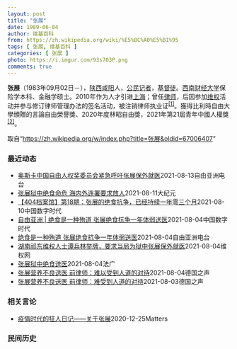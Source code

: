 ```yaml
---
layout: post
title: "张展"
date: 1989-06-04
author: 维基百科
from: https://zh.wikipedia.org/wiki/%E5%BC%A0%E5%B1%95
tags: [ 张展, 维基百科 ]
categories: [ 张展 ]
photo: https://i.imgur.com/93s703P.png
comments: true
---
```

<div class="mw-parser-output">

<p><b>张展</b>（1983年09月02日<span class="useeditintro" title="Template:BLP editintro">－</span>），<a href="/wiki/%E9%99%95%E8%A5%BF" class="mw-redirect" title="陕西">陕西</a><a href="/wiki/%E5%92%B8%E9%98%B3" class="mw-redirect" title="咸阳">咸阳</a>人，<a href="/wiki/%E5%85%AC%E6%B0%91%E8%A8%98%E8%80%85" class="mw-redirect" title="公民記者">公民记者</a>，<a href="/wiki/%E5%9F%BA%E7%9D%A3%E5%BE%92" title="基督徒">基督徒</a>。<a href="/wiki/%E8%A5%BF%E5%8D%97%E8%B4%A2%E7%BB%8F%E5%A4%A7%E5%AD%A6" title="西南财经大学">西南财经大学</a>保险学本科、金融学硕士。2010年作为人才引进<a href="/wiki/%E4%B8%8A%E6%B5%B7" class="mw-redirect" title="上海">上海</a>；曾任<a href="/wiki/%E5%BE%8B%E5%B8%88" class="mw-redirect" title="律师">律师</a>，后因参加<a href="/wiki/%E7%BB%B4%E6%9D%83" class="mw-redirect" title="维权">维权</a>活动并参与修订律师管理办法的签名活动，被注销律师执业证<sup id="cite_ref-1" class="reference"><a href="#cite_note-1">[1]</a></sup>。獲得比利時自由大學頒贈的言論自由榮譽獎、2020年度林昭自由獎，2021年第21屆青年中國人權獎<sup id="cite_ref-2" class="reference"><a href="#cite_note-2">[2]</a></sup>。
</p>
</div><noscript><img src="//zh.wikipedia.org/wiki/Special:CentralAutoLogin/start?type=1x1" alt="" title="" width="1" height="1" style="border: none; position: absolute;"></noscript>
<div class="printfooter">取自“<a dir="ltr" href="https://zh.wikipedia.org/w/index.php?title=张展&amp;oldid=67006407">https://zh.wikipedia.org/w/index.php?title=张展&amp;oldid=67006407</a>”</div><div id="recent-news"><h3>最近动态</h3><ul><li><a href="https://nodebe4.github.io/waimei/2021-08-13/%E5%A5%A5%E6%96%AF%E5%8D%A1%E4%B8%AD%E5%9B%BD%E8%87%AA%E7%94%B1%E4%BA%BA%E6%9D%83%E5%A5%96%E5%A7%94%E5%91%98%E4%BC%9A%E7%B4%A7%E6%80%A5%E5%91%BC%E5%90%81%E5%BC%A0%E5%B1%95%E4%BF%9D%E5%A4%96%E5%B0%B1%E5%8C%BB" title="奥斯卡中国自由人权奖委员会紧急呼吁张展保外就医—— 8月13日，奥斯卡中国自由人权奖委员会通过紧急呼吁，要求中共上海当局尽快让健康状况恶化的被囚公民记者张展保外就医。今年7月31日，张展因在狱中...">奥斯卡中国自由人权奖委员会紧急呼吁张展保外就医</a><time>2021-08-13</time><a class="tag">自由亚洲电台</a></li>
<li><a href="https://nodebe4.github.io/waimei/2021-08-11/%E5%BC%A0%E5%B1%95%E7%8B%B1%E4%B8%AD%E7%BB%9D%E9%A3%9F%E5%91%BD%E5%8D%B1-%E6%B5%B7%E5%86%85%E5%A4%96%E8%BF%9E%E7%BD%B2%E8%A6%81%E6%B1%82%E6%94%BE%E4%BA%BA" title="张展狱中绝食命危 海内外连署要求放人—— 【大纪元2021年08月11日讯】（大纪元记者熊斌采访报导）去年，中共病毒（COVID-19）在武汉肆虐，公民记者张展因报导疫情真相，被非法判刑入狱。她...">张展狱中绝食命危 海内外连署要求放人</a><time>2021-08-11</time><a class="tag">大纪元</a></li>
<li><a href="https://nodebe4.github.io/waimei/2021-08-10/404%E6%A1%A3%E6%A1%88%E9%A6%86-%E7%AC%AC18%E6%9C%9F-%E5%BC%A0%E5%B1%95%E7%9A%84%E7%BB%9D%E9%A3%9F%E6%8A%97%E4%BA%89-%E5%B7%B2%E7%BB%8F%E6%8C%81%E7%BB%AD%E4%B8%80%E5%B9%B4%E9%9B%B6%E4%B8%89%E4%B8%AA%E6%9C%88" title="【404档案馆】第18期：张展的绝食抗争，已经持续一年零三个月—— 《404档案馆》是中国数字时代出品的播客节目，可在 Apple Podcasts, Google Podcasts, Spot...">【404档案馆】第18期：张展的绝食抗争，已经持续一年零三个月</a><time>2021-08-10</time><a class="tag">中国数字时代</a></li>
<li><a href="https://nodebe4.github.io/waimei/2021-08-04/%E8%87%AA%E7%94%B1%E4%BA%9A%E6%B4%B2-%E7%BB%9D%E9%A3%9F%E6%98%AF%E4%B8%80%E7%A7%8D%E6%AE%89%E9%81%93-%E5%BC%A0%E5%B1%95%E7%BB%9D%E9%A3%9F%E6%8A%97%E4%BA%89%E4%B8%80%E5%B9%B4%E4%BD%93%E5%BC%B1%E9%80%81%E5%8C%BB" title="自由亚洲 | 绝食是一种殉道 张展绝食抗争一年体弱送医—— （记者：王允&nbsp;&nbsp; 责编：申铧&nbsp;&nbsp; 网编：洪伟） 因受中国政府迫害而在狱中服刑的公民记者张展七月底因为长期绝食抗争身体虚弱被送医, 但家...">自由亚洲 | 绝食是一种殉道  张展绝食抗争一年体弱送医</a><time>2021-08-04</time><a class="tag">中国数字时代</a></li>
<li><a href="https://nodebe4.github.io/waimei/2021-08-04/%E7%BB%9D%E9%A3%9F%E6%98%AF%E4%B8%80%E7%A7%8D%E6%AE%89%E9%81%93-%E5%BC%A0%E5%B1%95%E7%BB%9D%E9%A3%9F%E6%8A%97%E4%BA%89%E4%B8%80%E5%B9%B4%E4%BD%93%E5%BC%B1%E9%80%81%E5%8C%BB" title="绝食是一种殉道 张展绝食抗争一年体弱送医—— 因受中国政府迫害而在狱中服刑的公民记者张展七月底因为长期绝食抗争身体虚弱被送医, 但家人依旧无法与张展见面。国际社会呼吁应该让张展保外就医，并无条件...">绝食是一种殉道    张展绝食抗争一年体弱送医</a><time>2021-08-04</time><a class="tag">自由亚洲电台</a></li>
<li><a href="https://nodebe4.github.io/waimei/2021-08-04/%E6%B9%96%E5%8D%97%E7%A5%81%E4%B8%9C%E7%BB%B4%E6%9D%83%E4%BA%BA%E5%A3%AB%E8%B0%AD%E5%85%B5%E6%9E%97%E4%B8%BE%E7%89%8C-%E8%A6%81%E6%B1%82%E5%BD%93%E5%B1%80%E4%B8%BA%E7%8B%B1%E4%B8%AD%E5%BC%A0%E5%B1%95%E4%BF%9D%E5%A4%96%E5%B0%B1%E5%8C%BB" title="湖南祁东维权人士谭兵林举牌，要求当局为狱中张展保外就医—— （维权网信息中心报道）2021年8月4日，本网获悉：2021年8月4日，湖南祁东县维权人士谭兵林上街举牌，呼吁当局为狱中病重的张展保外...">湖南祁东维权人士谭兵林举牌，要求当局为狱中张展保外就医</a><time>2021-08-04</time><a class="tag">维权网</a></li>
<li><a href="https://nodebe4.github.io/waimei/2021-08-04/%E5%BC%A0%E5%B1%95%E7%8B%B1%E4%B8%AD%E7%BB%9D%E9%A3%9F%E9%80%81%E5%8C%BB" title="张展狱中绝食送医—— 04/08/2021 - 11:19 张展狱中绝食送医，家人已半年无法会见。据中央社今天引述德国之声消息说，长期关注中国维权议题的张展关注组发言人王剑虹分享了张展母亲8月2...">张展狱中绝食送医</a><time>2021-08-04</time><a class="tag">法广</a></li>
<li><a href="https://nodebe4.github.io/waimei/2021-08-04/%E5%BC%A0%E5%B1%95%E8%90%A5%E5%85%BB%E4%B8%8D%E8%89%AF%E9%80%81%E5%8C%BB-%E5%89%8D%E5%BE%8B%E5%B8%88-%E9%9A%BE%E4%BB%A5%E5%8F%97%E5%88%B0%E4%BA%BA%E9%81%93%E7%9A%84%E5%AF%B9%E5%BE%85" title="张展营养不良送医 前律师：难以受到人道的对待—— 2021-08-04T05:28:08.776Z 张展因持续在监狱中进行半绝食抗议，导致目前体重已下降至不到40公斤，也面临严重的营养不良的情况...">张展营养不良送医 前律师：难以受到人道的对待</a><time>2021-08-04</time><a class="tag">德国之声</a></li>
<li><a href="https://nodebe4.github.io/waimei/2021-08-03/%E5%BC%A0%E5%B1%95%E8%90%A5%E5%85%BB%E4%B8%8D%E8%89%AF%E9%80%81%E5%8C%BB-%E5%89%8D%E5%BE%8B%E5%B8%88-%E9%9A%BE%E5%8F%97%E5%88%B0%E4%BA%BA%E9%81%93%E7%9A%84%E5%AF%B9%E5%BE%85" title="张展营养不良送医 前律师：难受到人道的对待—— 2021-08-04T04:31:47.697Z 张展因持续在监狱中进行半绝食抗议，导致目前体重已下降至不到40公斤，也面临严重的营养不良的情况。...">张展营养不良送医 前律师：难受到人道的对待</a><time>2021-08-03</time><a class="tag">德国之声</a></li>
</ul></div><div id="open-opinion"><h3>相关言论</h3><ul><li><a href="https://nodebe4.github.io/opinion/2020-12-25/%E7%96%AB%E6%83%85%E6%97%B6%E4%BB%A3%E7%9A%84%E7%8B%82%E4%BA%BA%E6%97%A5%E8%AE%B0-%E5%85%B3%E4%BA%8E%E5%BC%A0%E5%B1%95/" title="AI XIAOMING">疫情时代的狂人日记——关于张展</a><time>2020-12-25</time><a class="tag">Matters</a></li>
</ul></div><div id="mjls-record"><h3>民间历史</h3><ul></ul></div>